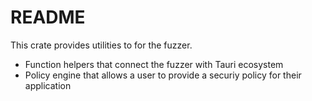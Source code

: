 # README

This crate provides utilities to for the fuzzer.
- Function helpers that connect the fuzzer with Tauri ecosystem
- Policy engine that allows a user to provide a securiy policy for their application

